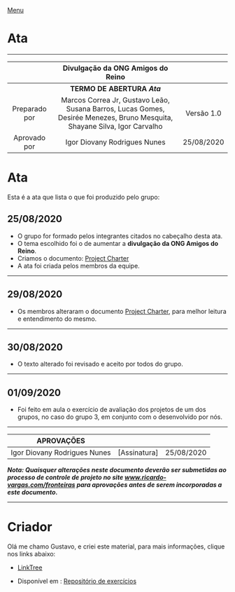 [Menu](../README.md)

# Ata

---

|               |              Divulgação da ONG Amigos do Reino               |            |
| :-----------: | :----------------------------------------------------------: | :--------: |
|               |             **TERMO DE ABERTURA 		*Ata***              |            |
| Preparado por | Marcos Correa Jr, Gustavo Leão, 		Susana Barros, Lucas Gomes, Desirée Menezes, Bruno Mesquita, 		Shayane Silva, Igor Carvalho | Versão 1.0 |
| Aprovado por  |                 Igor Diovany Rodrigues Nunes                 | 25/08/2020 |

# Ata 

Esta é a  ata que lista o que foi produzido pelo grupo:

## 25/08/2020

* O grupo for formado pelos integrantes citados no cabeçalho desta ata.
* O tema escolhido foi o de aumentar a **divulgação da ONG Amigos do Reino**.
* Criamos o documento: [Project Charter](project-charter.md)
* A ata foi criada pelos membros da equipe.

---

## 29/08/2020

* Os membros alteraram o documento [Project Charter](project-charter.md), para melhor leitura e entendimento do mesmo.

---

## 30/08/2020

* O texto alterado foi revisado e aceito por todos do grupo.

---

## 01/09/2020

* Foi feito em aula o exercício de avaliação dos projetos de um dos grupos, no caso do grupo 3, em conjunto com o desenvolvido por nós.

---



| APROVAÇÕES                   |              |            |
| ---------------------------- | ------------ | ---------- |
| Igor Diovany Rodrigues Nunes | [Assinatura] | 25/08/2020 |

***Nota: Quaisquer alterações neste documento deverão ser submetidas ao processo de controle de projeto no site www.ricardo-vargas.com/fronteiras para aprovações antes de serem incorporadas a este documento.***

---

# Criador

Olá me chamo Gustavo, e criei este material, para mais informações, clique nos links abaixo:

* [LinkTree](https://www.linktree.com.br/gusleaooliveira)


* Disponível em : [Repositório de exercícios](https://gusleaooliveira.github.io/posts/)

